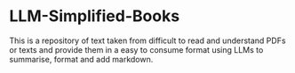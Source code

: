 # LLM-Simplified-Books
This is a repository of text taken from difficult to read and understand PDFs or texts and provide them in a easy to consume format using LLMs to summarise, format and add markdown.
